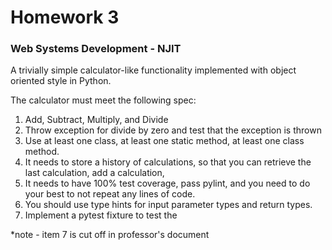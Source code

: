 # Homework 3
### Web Systems Development - NJIT

A trivially simple calculator-like functionality implemented with object oriented style in Python.

The calculator must meet the following spec:

1. Add, Subtract, Multiply, and Divide
2. Throw exception for divide by zero and test that the exception is thrown
3. Use at least one class, at least one static method, at least one class method.
4. It needs to store a history of calculations, so that you can retrieve the last calculation, add a calculation,
5. It needs to have 100% test coverage, pass pylint, and you need to do your best to not repeat any lines of code.
6. You should use type hints for input parameter types and return types.
7. Implement a pytest fixture to test the

*note - item 7 is cut off in professor's document
